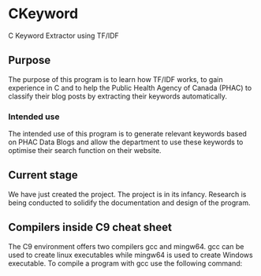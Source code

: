 # CKeyword
C Keyword Extractor using TF/IDF

## Purpose
The purpose of this program is to learn how TF/IDF works, to gain experience in C and to help the Public Health Agency of Canada (PHAC) to classify their blog posts by extracting their keywords automatically.

### Intended use
The intended use of this program is to generate relevant keywords based on PHAC Data Blogs and allow the department to use these keywords to optimise their search function on their website.

## Current stage
We have just created the project. The project is in its infancy. Research is being conducted to solidify the documentation and design of the program.

## Compilers inside C9 cheat sheet
The C9 environment offers two compilers gcc and mingw64. gcc can be used to create linux executables while mingw64 is used to create Windows executable. To compile a program with gcc use the following command:
